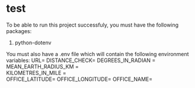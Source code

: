 # test
To be able to run this project successfuly, you must have the following packages:

1. python-dotenv

You must also have a .env file which will contain the following environment variables:
URL= 
DISTANCE_CHECK= 
DEGREES_IN_RADIAN = 
MEAN_EARTH_RADIUS_KM =  
KILOMETRES_IN_MILE =  
OFFICE_LATITUDE= 
OFFICE_LONGITUDE=
OFFICE_NAME=

